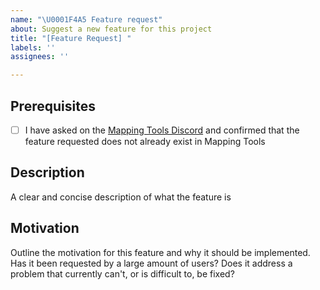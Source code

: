 ```yaml
---
name: "\U0001F4A5 Feature request"
about: Suggest a new feature for this project
title: "[Feature Request] "
labels: ''
assignees: ''

---
```


## Prerequisites
<!-- replace the space between brackets to an `x` to "check" them -->

- [ ] I have asked on the [Mapping Tools Discord](https://discord.gg/YfijKN2yjQV) and confirmed that the feature requested does not already exist in Mapping Tools

## Description
A clear and concise description of what the feature is

## Motivation
Outline the motivation for this feature and why it should be implemented. Has it been requested by a large amount of users? Does it address a problem that currently can't, or is difficult to, be fixed?
